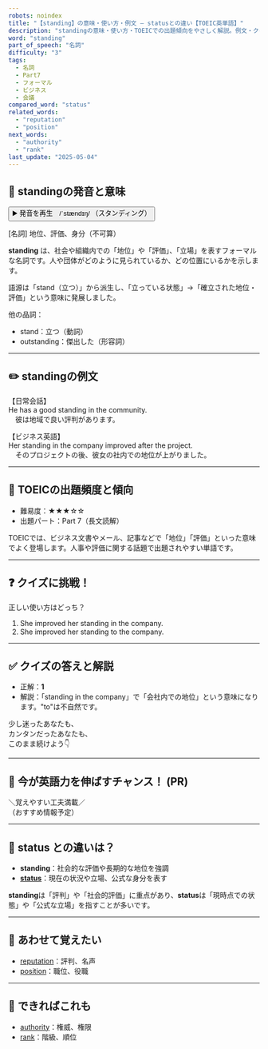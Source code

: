```yaml
---
robots: noindex
title: "【standing】の意味・使い方・例文 ― statusとの違い【TOEIC英単語】"
description: "standingの意味・使い方・TOEICでの出題傾向をやさしく解説。例文・クイズ付きでstatusとの違いもわかりやすく学べます。"
word: "standing"
part_of_speech: "名詞"
difficulty: "3"
tags:
  - 名詞
  - Part7
  - フォーマル
  - ビジネス
  - 会議
compared_word: "status"
related_words:
  - "reputation"
  - "position"
next_words:
  - "authority"
  - "rank"
last_update: "2025-05-04"
---
```


## 🔰 standingの発音と意味

<button class="play-audio" onclick="playTTS('standing')">
  <span class="play-audio-main">
    ▶️ 発音を再生　/ˈstændɪŋ/
  </span>
  <span class="play-audio-sub">
    （スタンディング）
  </span>
</button>

[名詞] 地位、評価、身分（不可算）

**standing** は、社会や組織内での「地位」や「評価」、「立場」を表すフォーマルな名詞です。人や団体がどのように見られているか、どの位置にいるかを示します。

語源は「stand（立つ）」から派生し、「立っている状態」→「確立された地位・評価」という意味に発展しました。

他の品詞：  
- stand：立つ（動詞）
- outstanding：傑出した（形容詞）

---

## ✏️ standingの例文

【日常会話】  
He has a good standing in the community.  
　彼は地域で良い評判があります。

【ビジネス英語】  
Her standing in the company improved after the project.  
　そのプロジェクトの後、彼女の社内での地位が上がりました。

---

## 🎯 TOEICの出題頻度と傾向

- 難易度：★★★☆☆
- 出題パート：Part 7（長文読解）

TOEICでは、ビジネス文書やメール、記事などで「地位」「評価」といった意味でよく登場します。人事や評価に関する話題で出題されやすい単語です。

---

## ❓ クイズに挑戦！

正しい使い方はどっち？

1. She improved her standing in the company.  
2. She improved her standing to the company.

---

## ✅ クイズの答えと解説

- 正解：**1**
- 解説：「standing in the company」で「会社内での地位」という意味になります。"to"は不自然です。

少し迷ったあなたも、  
カンタンだったあなたも、  
このまま続けよう👇️

---

## 🚀 今が英語力を伸ばすチャンス！ (PR)

<div class="info-center">
＼覚えやすい工夫満載／<br>  
（おすすめ情報予定）
</div>

---

## 🤔  status との違いは？

- **standing**：社会的な評価や長期的な地位を強調
- **[status](/word/status)**：現在の状況や立場、公式な身分を表す

**standing**は「評判」や「社会的評価」に重点があり、**status**は「現時点での状態」や「公式な立場」を指すことが多いです。

---

## 🧩 あわせて覚えたい

- [reputation](/word/reputation)：評判、名声
- [position](/word/position)：職位、役職

---

## 📖 できればこれも

- [authority](/word/authority)：権威、権限
- [rank](/word/rank)：階級、順位

<!-- cvid: aid00_bid29 -->
